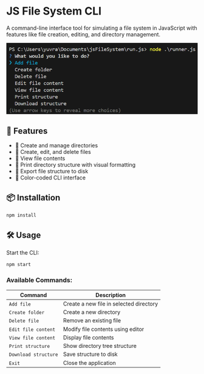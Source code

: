 # JS File System CLI

A command-line interface tool for simulating a file system in JavaScript with features like file creation, editing, and directory management.

![CLI Demo](./image.png)

## 🚀 Features

- 📁 Create and manage directories
- 📄 Create, edit, and delete files
- 👀 View file contents
- 🌳 Print directory structure with visual formatting
- 💾 Export file structure to disk
- 🎨 Color-coded CLI interface

## 📦 Installation

```bash
npm install
```

## 🛠️ Usage

Start the CLI:

```bash
npm start
```

### Available Commands:

Command | Description
--------|------------
`Add file` | Create a new file in selected directory
`Create folder` | Create a new directory
`Delete file` | Remove an existing file
`Edit file content` | Modify file contents using editor
`View file content` | Display file contents
`Print structure` | Show directory tree structure
`Download structure` | Save structure to disk
`Exit` | Close the application